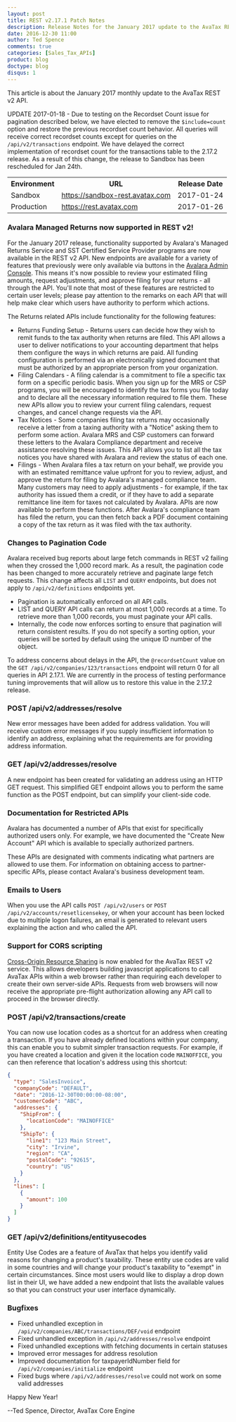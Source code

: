 ```yaml
---
layout: post
title: REST v2.17.1 Patch Notes
description: Release Notes for the January 2017 update to the AvaTax REST v2 API.
date: 2016-12-30 11:00
author: Ted Spence
comments: true
categories: [Sales_Tax_APIs]
product: blog
doctype: blog
disqus: 1
---
```


This article is about the January 2017 monthly update to the AvaTax REST v2 API.

UPDATE 2017-01-18 - Due to testing on the Recordset Count issue for pagination described below, we have elected to remove the `$include=count` option and restore the previous recordset count behavior.  All queries will receive correct recordset counts except for queries on the `/api/v2/transactions` endpoint.  We have delayed the correct implementation of recordset count for the transactions table to the 2.17.2 release.  As a result of this change, the release to Sandbox has been rescheduled for Jan 24th.

<table class="styled-table">
	<tr>
		<th>Environment</th>
		<th>URL</th>
		<th>Release Date</th>
	</tr>
	<tr>
		<td>Sandbox</td>
        <td><a href="https://sandbox-rest.avatax.com">https://sandbox-rest.avatax.com</a></td>
		<td>2017-01-24</td>
	</tr>
	<tr>
		<td>Production</td>
        <td><a href="https://rest.avatax.com">https://rest.avatax.com</a></td>
		<td>2017-01-26</td>
	</tr>
</table>

<h3>Avalara Managed Returns now supported in REST v2!</h3>

For the January 2017 release, functionality supported by Avalara's Managed Returns Service and SST Certified Service Provider programs are now available in the REST v2 API.  New endpoints are available for a variety of features that previously were only available via buttons in the <a href="https://admin-avatax.avalara.net">Avalara Admin Console</a>.  This means it's now possible to review your estimated filing amounts, request adjustments, and approve filing for your returns - all through the API.  You'll note that most of these features are restricted to certain user levels; please pay attention to the remarks on each API that will help make clear which users have authority to perform which actions.

The Returns related APIs include functionality for the following features:

<ul class="normal">
    <li>Returns Funding Setup - Returns users can decide how they wish to remit funds to the tax authority when returns are filed.  This API allows a user to deliver notifications to your accounting department that helps them configure the ways in which returns are paid.  All funding configuration is performed via an electronically signed document that must be authorized by an appropriate person from your organization.</li>
    <li>Filing Calendars - A filing calendar is a commitment to file a specific tax form on a specific periodic basis.  When you sign up for the MRS or CSP programs, you will be encouraged to identify the tax forms you file today and to declare all the necessary information required to file them.  These new APIs allow you to review your current filing calendars, request changes, and cancel change requests via the API.</li>
    <li>Tax Notices - Some companies filing tax returns may occasionally receive a letter from a taxing authority with a "Notice" asking them to perform some action.  Avalara MRS and CSP customers can forward these letters to the Avalara Compliance department and receive assistance resolving these issues.  This API allows you to list all the tax notices you have shared with Avalara and review the status of each one.</li>
    <li>Filings - When Avalara files a tax return on your behalf, we provide you with an estimated remittance value upfront for you to review, adjust, and approve the return for filing by Avalara's managed compliance team.  Many customers may need to apply adjustments - for example, if the tax authority has issued them a credit, or if they have to add a separate remittance line item for taxes not calculated by Avalara.  APIs are now available to perform these functions.  After Avalara's compliance team has filed the return, you can then fetch back a PDF document containing a copy of the tax return as it was filed with the tax authority.</li>
</ul>

<h3>Changes to Pagination Code</h3>

Avalara received bug reports about large fetch commands in REST v2 failing when they crossed the 1,000 record mark.  As a result, the pagination code has been changed to more accurately retrieve and paginate large fetch requests.  This change affects all `LIST` and `QUERY` endpoints, but does not apply to `/api/v2/definitions` endpoints yet.

<ul class="normal">
    <li>Pagination is automatically enforced on all API calls.</li>
    <li>LIST and QUERY API calls can return at most 1,000 records at a time.  To retrieve more than 1,000 records, you must paginate your API calls.</li>
    <li>Internally, the code now enforces sorting to ensure that pagination will return consistent results.  If you do not specify a sorting option, your queries will be sorted by default using the unique ID number of the object.</li>
    
</ul>

To address concerns about delays in the API, the `@recordsetCount` value on the `GET /api/v2/companies/123/transactions` endpoint will return 0 for all queries in API 2.17.1.  We are currently in the process of testing performance tuning improvements that will allow us to restore this value in the 2.17.2 release.

<h3>POST /api/v2/addresses/resolve</h3>

New error messages have been added for address validation.  You will receive custom error messages if you supply insufficient information to identify an address, explaining what the requirements are for providing address information.

<h3>GET /api/v2/addresses/resolve</h3>

A new endpoint has been created for validating an address using an HTTP GET request.  This simplified GET endpoint allows you to perform the same function as the POST endpoint, but can simplify your client-side code.

<h3>Documentation for Restricted APIs</h3>

Avalara has documented a number of APIs that exist for specifically authorized users only.  For example, we have documented the "Create New Account" API which is available to specially authorized partners.

These APIs are designated with comments indicating what partners are allowed to use them.  For information on obtaining access to partner-specific APIs, please contact Avalara's business development team.

<h3>Emails to Users</h3>

When you use the API calls `POST /api/v2/users` or `POST /api/v2/accounts/resetlicensekey`, or when your account has been locked due to multiple logon failures, an email is generated to relevant users explaining the action and who called the API.

<h3>Support for CORS scripting</h3>

<a href="https://en.wikipedia.org/wiki/Cross-origin_resource_sharing">Cross-Origin Resource Sharing</a> is now enabled for the AvaTax REST v2 service.  This allows developers building javascript applications to call AvaTax APIs within a web browser rather than requiring each developer to create their own server-side APIs.  Requests from web browsers will now receive the appropriate pre-flight authorization allowing any API call to proceed in the browser directly.

<h3>POST /api/v2/transactions/create</h3>

You can now use location codes as a shortcut for an address when creating a transaction.  If you have already defined locations within your company, this can enable you to submit simpler transaction requests.  For example, if you have created a location and given it the location code `MAINOFFICE`, you can then reference that location's address using this shortcut:

```json
{
  "type": "SalesInvoice",
  "companyCode": "DEFAULT",
  "date": "2016-12-30T00:00:00-08:00",
  "customerCode": "ABC",
  "addresses": {
    "ShipFrom": {
      "locationCode": "MAINOFFICE"
    },
    "ShipTo": {
      "line1": "123 Main Street",
      "city": "Irvine",
      "region": "CA",
      "postalCode": "92615",
      "country": "US"
    }
  },
  "lines": [
    {
      "amount": 100
    }
  ]
}
```

<h3>GET /api/v2/definitions/entityusecodes</h3>

Entity Use Codes are a feature of AvaTax that helps you identify valid reasons for changing a product's taxability.  These entity use codes are valid in some countries and will change your product's taxability to "exempt" in certain circumstances.  Since most users would like to display a drop down list in their UI, we have added a new endpoint that lists the available values so that you can construct your user interface dynamically.

<h3>Bugfixes</h3>

<ul class="normal">
    <li>Fixed unhandled exception in <code class="highlight-rouge">/api/v2/companies/ABC/transactions/DEF/void</code> endpoint</li>
    <li>Fixed unhandled exception in <code class="highlight-rouge">/api/v2/addresses/resolve</code> endpoint</li>
    <li>Fixed unhandled exceptions with fetching documents in certain statuses</li>
    <li>Improved error messages for address resolution</li>
    <li>Improved documentation for taxpayerIdNumber field for <code class="highlight-rouge">/api/v2/companies/initialize</code> endpoint</li>
    <li>Fixed bugs where <code class="highlight-rouge">/api/v2/addresses/resolve</code> could not work on some valid addresses</li>
</ul>

Happy New Year!

--Ted Spence, Director, AvaTax Core Engine
